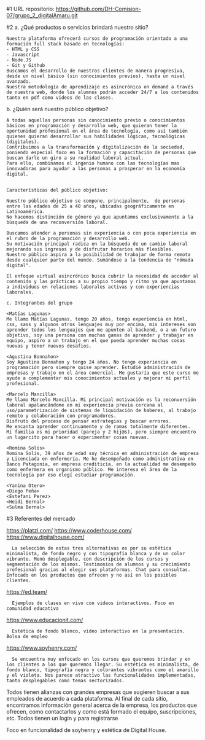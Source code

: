 #1 URL repositorio:
https://github.com/DH-Comision-07/grupo_2_digitalAmaru.git

#2
a. ¿Qué productos o servicios brindará nuestro sitio?

    Nuestra plataforma ofrecerá cursos de programación orientado a una formación full stack basado en tecnologías:
    - HTML y CSS
    - Javascript
    - Node.JS
    - Git y Github
    Buscamos el desarrollo de nuestros clientes de manera progresiva, desde un nivel básico (sin conocimientos previos), hasta un nivel avanzado.
    Nuestra metodología de aprendizaje es asincrónica on demand a través de nuestra web, donde los alumnos podrán acceder 24/7 a los contenidos tanto en pdf como videos de las clases.

b. ¿Quién será nuestro público objetivo?

    A todas aquellas personas sin conocimiento previo o conocimientos básicos en programación y desarrollo web, que quieran tener la oportunidad profesional en el área de tecnología, como así también quienes quieran desarrollar sus habilidades lógicas, tecnológicas (digitales).
    Contribuimos a la transformación y digitalización de la sociedad, poniendo especial foco en la formación y capacitación de personas que buscan darle un giro a su realidad laboral actual.
    Para ello, combinamos el ingenio humano con las tecnologías mas innovadoras para ayudar a las personas a prosperar en la economía digital.


    Características del público objetivo:

    Nuestro público objetivo se compone, principalmente,  de personas entre las edades de 25 a 40 años, ubicadas geográficamente en Latinoamérica.
    No hacemos distinción de género ya que apuntamos exclusivamente a la búsqueda de una reconversión laboral.

    Buscamos atender a personas sin experiencia o con poca experiencia en el rubro de la programación y desarrollo web.
    Su motivación principal radica en la búsqueda de un cambio laboral mejorando sus ingresos y de disfrutar horarios más flexibles.
    Nuestro público aspira a la posibilidad de trabajar de forma remota desde cualquier parte del mundo. Sumándose a la tendencia de "nómada digital".

    El enfoque virtual asincrónico busca cubrir la necesidad de acceder al contenido y las prácticas a su propio tiempo y ritmo ya que apuntamos a individuos en relaciones laborales activas y con experiencias laborales.

    c. Integrantes del grupo

    <Matías Lagunas>
    Me llamo Matías Lagunas, tengo 20 años, tengo experiencia en html, css, sass y algunos otros lenguajes muy por encima, mis intereses son aprender todos los lenguajes que me apunten al backend, o a un futuro objetivo, soy una persona con muchas ganas de aprender y trabajar en equipo, aspiro a un trabajo en el que pueda aprender muchas cosas nuevas y tener nuevos desafios.

    <Agustina Bonnahon>
    Soy Agustina Bonnahon y tengo 24 años. No tengo experiencia en programación pero siempre quise aprender. Estudié administración de empresas y trabajo en el área comercial. Me gustaría que este curso me ayude a complementar mis conocimientos actuales y mejorar mi perfil profesional.

    <Marcelo Mancilla>
    Me llamo Marcelo Mancilla. Mi principal motivación es la reconversión laboral apalancándome en mi experiencia previa cercana al uso/parametrización de sistemas de liquidación de haberes, al trabajo remoto y colaboración con programadores.
    Disfruto del proceso de pensar estrategias y buscar errores.
    Me encanta aprender continuamente y de ramas totalmente diferentes.
    Mi familia es mi prioridad (pareja y 2 hij@s), pero siempre encuentro un lugarcito para hacer o experimentar cosas nuevas.

    <Romina Solis>
    Romina Solis, 39 años de edad soy técnica en administración de empresa y Licenciada en enfermería. Me he desempeñado como administrativa en Banco Patagonia, en empresa crediticia, en la actualidad me desempeño como enfermera en organismo público. Me interesa el área de la tecnología por eso elegí estudiar programación.

    <Yanina Otero>
    <Diego Peña>
    <Estefani Perez>
    <Heidi Bernal>
    <Sulma Bernal>

#3 Referentes del mercado

https://platzi.com/
https://www.coderhouse.com/
https://www.digitalhouse.com/

      La selección de estas tres alternativas es por su estética minimalista, de fondo negro y con tipografía blanca y de un color vibrante. Menú desplegable, con descripción de los cursos y segmentación de los mismos. Testimonios de alumnos y su crecimiento profesional gracias al elegir sus plataformas. Chat para consultas. Enfocado en los productos que ofrecen y no así en los posibles clientes.

https://ed.team/

      Ejemplos de clases en vivo con videos interactivos. Foco en comunidad educativa

https://www.educacionit.com/

      Estética de fondo blanco, video interactivo en la presentación. Bolsa de empleo

https://www.soyhenry.com/

      Se encuentra muy enfocado en los cursos que queremos brindar y en los clientes a los que queremos llegar. Su estética es minimalista, de fondo blanco, tipografía negra y colorantes vibrantes como el amarillo y el violeta. Nos parece atractivo las funcionalidades implementadas, tanto desplegables como temas sectorizados.

Todos tienen alianzas con grandes empresas que sugieren buscar a sus empleados de acuerdo a cada plataforma. Al final de cada sitio, encontramos información general acerca de la empresa, los productos que ofrecen, como contactarlos y como está formado el equipo, suscripciones, etc. Todos tienen un login y para registrarse

Foco en funcionalidad de soyhenry y estética de Digital House.
